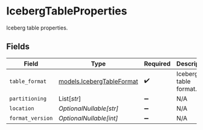# IcebergTableProperties

Iceberg table properties.


## Fields

| Field                                                        | Type                                                         | Required                                                     | Description                                                  |
| ------------------------------------------------------------ | ------------------------------------------------------------ | ------------------------------------------------------------ | ------------------------------------------------------------ |
| `table_format`                                               | [models.IcebergTableFormat](../models/icebergtableformat.md) | :heavy_check_mark:                                           | Iceberg table format.                                        |
| `partitioning`                                               | List[*str*]                                                  | :heavy_minus_sign:                                           | N/A                                                          |
| `location`                                                   | *OptionalNullable[str]*                                      | :heavy_minus_sign:                                           | N/A                                                          |
| `format_version`                                             | *OptionalNullable[int]*                                      | :heavy_minus_sign:                                           | N/A                                                          |